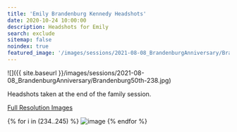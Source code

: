 ```yaml
---
title: 'Emily Brandenburg Kennedy Headshots'
date: 2020-10-24 10:00:00
description: Headshots for Emily
search: exclude
sitemap: false
noindex: true
featured_image: '/images/sessions/2021-08-08_BrandenburgAnniversary/Brandenburg50th-238.jpg'
---
```


![]({{ site.baseurl }}/images/sessions/2021-08-08_BrandenburgAnniversary/Brandenburg50th-238.jpg)

Headshots taken at the end of the family session.

<a href="https://www.amazon.com/photos/shared/h4x3ObdLTwSluTUcyhk_sQ.dBK-6olLWNlZr2-hZ5OjfH" download>Full Resolution Images</a>

<div class="gallery" data-columns="3">
{% for i in (234..245) %}
    <img src="{{ site.baseurl }}/images/sessions/2021-08-08_BrandenburgAnniversary/Brandenburg50th-{{ i }}.jpg" alt="image" />
{% endfor %}
</div>